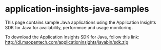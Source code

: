 # application-insights-java-samples
This page contains sample Java applications using the Application Insights SDK for Java for availability, performnce and usage monitoring.

To download the Application Insights SDK for Java, follow this link: http://dl.msopentech.com/applicationinsights/javabin/sdk.zip
